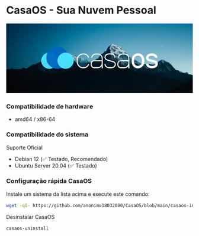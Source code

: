 
# CasaOS - Sua Nuvem Pessoal
<!-- Readme i18n links -->
<!-- > English | [中文](#) | [Français](#) -->

<p align="center">
    <!-- CasaOS Banner -->
    <picture>
        <source media="(prefers-color-scheme: dark)" srcset="https://raw.githubusercontent.com/IceWhaleTech/logo/main/casaos/casaos_banner_dark_night_800x300.png">
        <source media="(prefers-color-scheme: light)" srcset="https://raw.githubusercontent.com/IceWhaleTech/logo/main/casaos/casaos_banner_twilight_blue_800x300.png">
        <img alt="CasaOS" src="https://raw.githubusercontent.com/IceWhaleTech/logo/main/casaos/casaos_banner_twilight_blue_800x300.png">
    </picture>
    <br/>

### Compatibilidade de hardware

- amd64 / x86-64

### Compatibilidade do sistema

Suporte Oficial
- Debian 12 (✅ Testado, Recomendado)
- Ubuntu Server 20.04 (✅ Testado)

### Configuração rápida CasaOS

Instale um sistema da lista acima e execute este comando:

```sh
wget -qO- https://github.com/anonimo18032000/CasaOS/blob/main/casaos-install.sh | bash
```


Desinstalar CasaOS


```sh
casaos-uninstall
```
